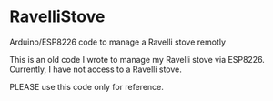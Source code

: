 # RavelliStove
Arduino/ESP8226 code to manage a Ravelli stove remotly 

This is an old code I wrote to manage my Ravelli stove via ESP8226.
Currently, I have not access to a Ravelli stove.

PLEASE use this code only for reference.
